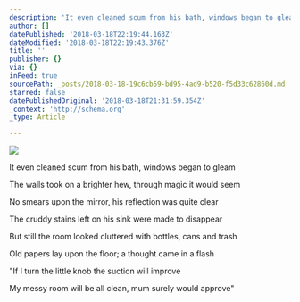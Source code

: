 ```yaml
---
description: 'It even cleaned scum from his bath, windows began to gleam'
author: []
datePublished: '2018-03-18T22:19:44.163Z'
dateModified: '2018-03-18T22:19:43.376Z'
title: ''
publisher: {}
via: {}
inFeed: true
sourcePath: _posts/2018-03-18-19c6cb59-bd95-4ad9-b520-f5d33c62860d.md
starred: false
datePublishedOriginal: '2018-03-18T21:31:59.354Z'
_context: 'http://schema.org'
_type: Article

---
```

![](https://imgflo.herokuapp.com/graph/2b2431f8e7ba7b0/459420e3cdc6931231504d34a04a1504/croprotate.png?cropheight=2482&cropwidth=2104&degrees=0&input=https%3A%2F%2Fthe-grid-user-content.s3-us-west-2.amazonaws.com%2F11a454b1-a4b2-423a-bfb4-e414a0e10e8c.png&x=0&y=0)

It even cleaned scum from his bath, windows began to gleam

The walls took on a brighter hew, through magic it would seem

No smears upon the mirror, his reflection was quite clear 

The cruddy stains left on his sink were made to disappear

But still the room looked cluttered with bottles, cans and trash

Old papers lay upon the floor; a thought came in a flash

"If I turn the little knob the suction will improve

My messy room will be all clean, mum surely would approve"